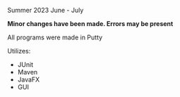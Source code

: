 Summer 2023 
June - July 

**Minor changes have been made. Errors may be present**

All programs were made in Putty 

Utilizes:
- JUnit
- Maven
- JavaFX
- GUI 
